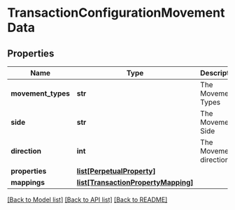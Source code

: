 # TransactionConfigurationMovementData

## Properties
Name | Type | Description | Notes
------------ | ------------- | ------------- | -------------
**movement_types** | **str** | The Movement Types | 
**side** | **str** | The Movement Side | 
**direction** | **int** | The Movement direction | 
**properties** | [**list[PerpetualProperty]**](PerpetualProperty.md) |  | [optional] 
**mappings** | [**list[TransactionPropertyMapping]**](TransactionPropertyMapping.md) |  | [optional] 

[[Back to Model list]](../README.md#documentation-for-models) [[Back to API list]](../README.md#documentation-for-api-endpoints) [[Back to README]](../README.md)



